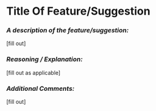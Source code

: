 # Title Of Feature/Suggestion

### *A description of the feature/suggestion:*
[fill out]



### *Reasoning / Explanation:*
[fill out as applicable]




### *Additional Comments:*
[fill out]
